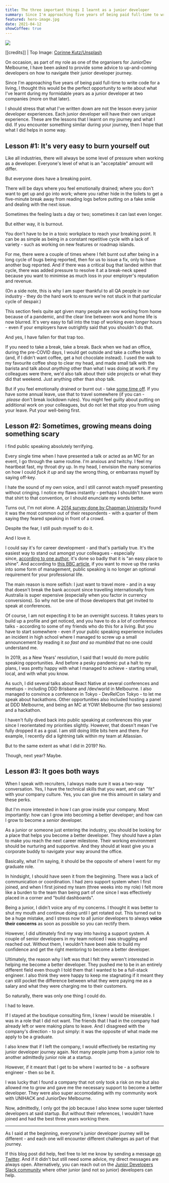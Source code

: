```yaml
---
title: The three important things I learnt as a junior developer
summary: Since I'm approaching five years of being paid full-time to write code for a living, I thought this would be the perfect opportunity to write about what I've learnt during my formidable years as a junior developer at two companies.
featured: hero-image.jpg
date: 2021-04-12
showCoffee: true
---
```


![](hero-image.jpg)

[[credits]]
| Top Image: [Corinne Kutz/Unsplash](https://unsplash.com/photos/tMI2_-r5Nfo)

On occasion, as part of my role as one of the organisers for JuniorDev Melbourne, I have been asked to provide some advice to up-and-coming developers on how to navigate their junior developer journey.

Since I'm approaching five years of being paid full-time to write code for a living, I thought this would be the perfect opportunity to write about what I've learnt during my formidable years as a junior developer at two companies (more on that later).

I should stress that what I've written down are not the lesson every junior developer experiences. Each junior developer will have their own unique experience. These are the lessons that I learnt on my journey and what I did. If you encounter something similar during your journey, then I hope that what I did helps in some way.

## Lesson #1: It's very easy to burn yourself out

Like all industries, there will always be some level of pressure when working as a developer. Everyone's level of what is an "acceptable" amount will differ.

But everyone does have a breaking point.

There will be days where you feel emotionally drained; where you don't want to get up and go into work; where you rather hide in the toilets to get a five-minute break away from reading logs before putting on a fake smile and dealing with the next issue.

Sometimes the feeling lasts a day or two; sometimes it can last even longer.

But either way, it is burnout.

You don't have to be in a toxic workplace to reach your breaking point. It can be as simple as being in a constant repetitive cycle with a lack of variety - such as working on new features or roadmap islands.

For me, there were a couple of times where I felt burnt out after being in a long cycle of bugs being reported, then for us to issue a fix, only to have another bug reported. And if there was a critical bug that landed within that cycle, there was added pressure to resolve it at a break-neck speed because you want to minimise as much loss in your employer's reputation and revenue.

(On a side note, this is why I am super thankful to all QA people in our industry - they do the hard work to ensure we're not stuck in that particular cycle of despair.)

This section feels quite apt given many people are now working from home because of a pandemic, and the clear line between work and home life is now blurred. It's very easy to fall into the trap of working even *longer* hours - even if your employers have outrightly said that you shouldn't do that.

And yes, I have fallen for that trap too.

If you need to take a break, take a break. Back when we had an office, during the pre-COVID days, I would get outside and take a coffee break (and, if I didn't want coffee, get a hot chocolate instead). I used the walk to my favourite coffee shop to clear my head, and made small talk with the barista and talk about *anything* other than what I was doing at work. If my colleagues were there, we'd also talk about their side projects or what they did that weekend. Just anything other than shop talk.

But if you feel emotionally drained or burnt out - take [some time off](https://www.abc.net.au/life/how-to-take-mental-health-day/10007706). If you have some annual leave, use that to travel somewhere (if you can - *please* don't break lockdown rules). You might feel guilty about putting on additional work on your colleagues, but do not let that stop you from using your leave. Put your well-being first.

## Lesson #2: Sometimes, growing means doing something scary

I find public speaking absolutely terrifying.

Every single time when I have presented a talk or acted as an MC for an event, I go through the same routine. I'm anxious and twitchy. I feel my heartbeat fast, my throat dry up. In my head, I envision the many scenarios on how I could *fuck it up* and say the wrong thing, or embarrass myself by saying off-key.

I hate the sound of my own voice, and I still cannot watch myself presenting without cringing. I notice my flaws instantly - perhaps I shouldn't have worn that shirt to that convention, or I should enunciate my words better.

Turns out, I'm not alone. A [2014 survey done by Chapman University](https://blogs.chapman.edu/press-room/2014/10/20/what-americans-fear-most-new-poll-from-chapman-university/) found it was the most common out of their respondents - with a quarter of them saying they feared speaking in front of a crowd.

Despite the fear, I still push myself to do it.

And I love it.

I could say it's for career development - and that's partially true. It's the easiest way to stand out amongst your colleagues - especially since, [according to one author](https://medium.datadriveninvestor.com/how-public-speaking-can-improve-your-career-and-tips-to-help-you-d6eaec1f02bd), it's done so badly that it is "an easy place to shine". And according to [this BBC article](https://www.bbc.com/worklife/article/20170321-is-public-speaking-fear-limiting-your-career), if you want to move up the ranks into some form of management, public speaking is no longer an optional requirement for your professional life.

The main reason is more selfish: I just want to travel more - and in a way that doesn't break the bank account since travelling internationally from Australia is super expensive (especially when you factor in currency conversions). So why not be one of those developers that get invited to speak at conferences.

Of course, I am not expecting it to be an overnight success. It takes years to build up a profile and get noticed, and you have to do a *lot* of conference talks - according to some of my friends who do this for a living. But you have to start somewhere - even if your public speaking experience includes an incident in high school where I managed to screw up a small announcement by reading it *so fast and so mumbled* that no one could understand me.

In 2019, as a New Years' resolution, I said that I would do more public speaking opportunities. And before a pesky pandemic put a halt to my plans, I was pretty happy with what I managed to achieve - starting small, local, and with what you know.

As such, I did several talks about React Native at several conferences and meetups - including DDD Brisbane and /dev/world in Melbourne. I also managed to convince a conference in Tokyo - DevRelCon Tokyo - to let me speak about hackathons. Other opportunities also included hosting a panel at DDD Melbourne, and being an MC at YOW! Melbourne (for two sessions) and a hackathon.

I haven't fully dived back into public speaking at conferences this year since I reorientated my priorities slightly. However, that doesn't mean I've fully dropped it as a goal. I am still doing little bits here and there. For example, I recently did a lightning talk within my team at Atlassian.

But to the same extent as what I did in 2019? No.

Though, next year? Maybe.

## Lesson #3: It goes both ways

When I speak with recruiters, I always made sure it was a two-way conversation. Yes, I have the technical skills that you want, and can "fit" with your company culture. Yes, you can give me this amount in salary and these perks.

But I'm more interested in how I can grow inside your company. Most importantly: how can I grow into becoming a better developer; and how can I grow to become a *senior* developer.

As a junior or someone just entering the industry, you should be looking for a place that helps you become a better developer. They should have a plan to make you reach the next career milestone. Their working environment should be nurturing and supportive. And they should at least give you a corporate buddy to navigate your way around the office.

Basically, what I'm saying, it should be the opposite of where I went for my graduate role.

In hindsight, I should have seen it from the beginning. There was a lack of communication or coordination. I had zero support system when I first joined, and when I first joined my team (three weeks into my role) I felt more like a burden to the team than being part of one since I was effectively placed in a corner and "build dashboards".

Being a junior, I didn't voice any of my concerns. I thought it was better to shut my mouth and continue doing until I get rotated out. This turned out to be a huge mistake, and I stress now to all junior developers to always **voice their concerns** as soon as possible so you can rectify them.

However, I did ultimately find my way into having a support system. A couple of senior developers in my team noticed I was struggling and reached out. Without them, I wouldn't have been able to build my confidence and get the right mentoring to become a better developer.

Ultimately, the reason why I left was that I felt they weren't interested in helping me become a better developer. They pushed me to be in an entirely different field even though I told them that I wanted to be a full-stack engineer. I also think they were happy to keep me stagnating if it meant they can still pocket the difference between what they were paying me as a salary and what they were charging me to their customers.

So naturally, there was only one thing I could do.

I had to leave.

If I stayed at the boutique consulting firm, I knew I would be miserable. I was in a role that I did not want. The friends that I had in the company had already left or were making plans to leave. And I disagreed with the company's direction - to put simply: it was the opposite of what made me apply to be a graduate.

I also knew that if I left the company, I would effectively be restarting my junior developer journey again. Not many people jump from a junior role to another admittedly junior role at a startup.

However, if it meant that I get to be where I wanted to be - a software engineer - then so be it.

I was lucky that I found a company that not only took a risk on me but also allowed me to grow and gave me the necessary support to become a better developer. They were also super accomodating with my community work with UNIHACK and JuniorDev Melbourne.

Now, admittedly, I only got the job because I also knew some super talented developers at said startup. But without their references, I wouldn't have joined and had the best three years working there.

---

As I said at the beginning, everyone's junior developer journey will be different - and each one will encounter different challenges as part of that journey.

If this blog post did help, feel free to let me know by sending a message [on Twitter](https://twitter.com/terencehuynh). And if it didn't but still need some advice, my direct messages are always open. Alternatively, you can reach out on the [Junior Developers Slack community](http://juniordevcommunity.herokuapp.com/) where other junior (and not so junior) developers can help.
